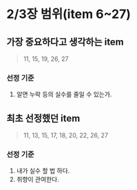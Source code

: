 # 2/3장 범위(item 6~27)
## 가장 중요하다고 생각하는 item
> 11, 15, 19, 26, 27

### 선정 기준
1. 알면 누락 등의 실수를 줄일 수 있는가.

## 최초 선정했던 item
> 11, 13, 15, 17, 18, 20, 22, 26, 27

### 선정 기준
1. 내가 실수 할 법 하다.
1. 취향이 관여한다.